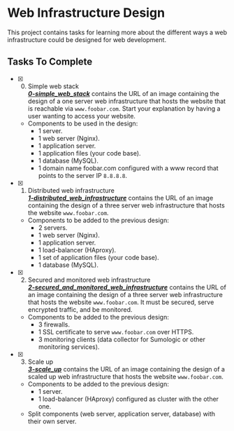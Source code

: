 # Web Infrastructure Design

This project contains tasks for learning more about the different ways a web infrastructure could be designed for web development.

## Tasks To Complete

+ [x] 0. Simple web stack  
_**[0-simple_web_stack](./0-simple_web_stack.md)**_ contains the URL of an image containing the design of a one server web infrastructure that hosts the website that is reachable via `www.foobar.com`. Start your explanation by having a user wanting to access your website.
  + Components to be used in the design:
    + 1 server.
    + 1 web server (Nginx).
    + 1 application server.
    + 1 application files (your code base).
    + 1 database (MySQL).
    + 1 domain name foobar.com configured with a www record that points to the server IP `8.8.8.8`.
+ [x] 1. Distributed web infrastructure  
_**[1-distributed_web_infrastructure](./1-distributed_web_infrastructure.md)**_ contains the URL of an image containing the design of a three server web infrastructure that hosts the website `www.foobar.com`.
  + Components to be added to the previous design:
    + 2 servers.
    + 1 web server (Nginx).
    + 1 application server.
    + 1 load-balancer (HAproxy).
    + 1 set of application files (your code base).
    + 1 database (MySQL).
+ [x] 2. Secured and monitored web infrastructure  
_**[2-secured_and_monitored_web_infrastructure](./2-secured_and_monitored_web_infrastructure.md)**_ contains the URL of an image containing the design of a three server web infrastructure that hosts the website `www.foobar.com`. It must be secured, serve encrypted traffic, and be monitored.
  + Components to be added to the previous design:
    + 3 firewalls.
    + 1 SSL certificate to serve `www.foobar.com` over HTTPS.
    + 3 monitoring clients (data collector for Sumologic or other monitoring services).

+ [x] 3. Scale up  
_**[3-scale_up](./3-scale_up.md)**_ contains the URL of an image containing the design of a scaled up web infrastructure that hosts the website `www.foobar.com`.
  + Components to be added to the previous design:
    + 1 server.
    + 1 load-balancer (HAproxy) configured as cluster with the other one.
  + Split components (web server, application server, database) with their own server.
